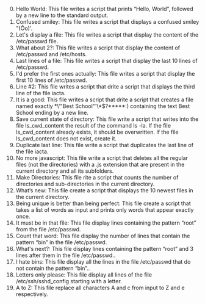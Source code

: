 0. Hello World: This file writes a script that prints “Hello, World”, followed by a new line to the standard output.
1. Confused smiley: This file writes a script that displays a confused smiley "(Ôo)'.
2. Let's display a file: This file writes a script that display the content of the /etc/passwd file.
3. What about 2?: This file writes a script that display the content of /etc/passwd and /etc/hosts.
4. Last lines of a file: This file writes a script that display the last 10 lines of /etc/passwd.
5. I'd prefer the first ones actually: This file writes a script that display the first 10 lines of /etc/passwd.
6. Line #2: This file writes a script that drite a script that displays the third line of the file iacta.
7. It is a good: This file writes a script that drite a script that creates a file named exactly \*\\'"Best School"\'\\*$\?\*\*\*\*\*:) containing the text Best School ending by a new line.
8. Save current state of directory: This file write a script that writes into the file ls_cwd_content the result of the command ls -la. If the file ls_cwd_content already exists, it should be overwritten. If the file ls_cwd_content does not exist, create it.
9. Duplicate last line: This file write a script that duplicates the last line of the file iacta.
10. No more javascript: This file write a script that deletes all the regular files (not the directories) with a .js extension that are present in the current directory and all its subfolders.
11. Make Directories: This file rite a script that counts the number of directories and sub-directories in the current directory.
12. What’s new: This file create a script that displays the 10 newest files in the current directory.
13. Being unique is better than being perfect: This file create a script that takes a list of words as input and prints only words that appear exactly once.
14. It must be in that file: This file display lines containing the pattern “root” from the file /etc/passwd.
15. Count that word: This file display the number of lines that contain the pattern “bin” in the file /etc/passwd.
16. What's next?: This file display lines containing the pattern “root” and 3 lines after them in the file /etc/passwd..
17. I hate bins: This file display all the lines in the file /etc/passwd that do not contain the pattern “bin”..
18. Letters only please: This file display all lines of the file /etc/ssh/sshd_config starting with a letter.
19. A to Z: This file replace all characters A and c from input to Z and e respectively.

